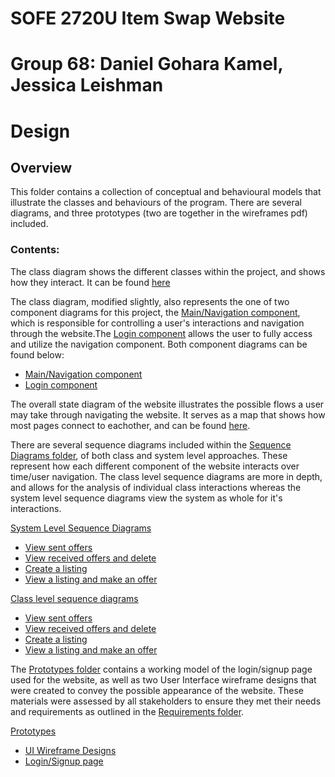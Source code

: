 # SOFE 2720U Item Swap Website
# Group 68: Daniel Gohara Kamel, Jessica Leishman
# Design
## Overview
This folder contains a collection of conceptual and behavioural models that illustrate the classes and behaviours of the program. There are several diagrams, and three prototypes (two are together in the wireframes pdf) included.

### Contents:
The class diagram shows the different classes within the project, and shows how they interact. It can be found [here](linkhere)

The class diagram, modified slightly, also represents the one of two component diagrams for this project, the [Main/Navigation component](linkhere), which is responsible for controlling a user's interactions and navigation through the website.The [Login component](linkhere) allows the user to fully access and utilize the navigation component. Both component diagrams can be found below:

- [Main/Navigation component](linkhere)
- [Login component](linkhere)

The overall state diagram of the website illustrates the possible flows a user may take through navigating the website. It serves as a map that shows how most pages connect to eachother, and can be found [here](linkhere).

There are several sequence diagrams included within the [Sequence Diagrams folder](linkhere), of both class and system level approaches. These represent how each different component of the website interacts over time/user navigation. The class level sequence diagrams are more in depth, and allows for the analysis of individual class interactions whereas the system level sequence diagrams view the system as whole for it's interactions.

[System Level Sequence Diagrams](linkhere)
- [View sent offers](linkhere)
- [View received offers and delete](linkhere)
- [Create a listing](linkhere)
- [View a listing and make an offer](linkhere)

[Class level sequence diagrams](linkhere)
- [View sent offers](linkhere)
- [View received offers and delete](linkhere)
- [Create a listing](linkhere)
- [View a listing and make an offer](linkhere)

The [Prototypes folder](linkhere) contains a working model of the login/signup page used for the website, as well as two User Interface wireframe designs that were created to convey the possible appearance of the website. These materials were assessed by all stakeholders to ensure they met their needs and requirements as outlined in the [Requirements folder](linkhere).

[Prototypes](linkhere)
- [UI Wireframe Designs](linkere)
- [Login/Signup page](linkhere)